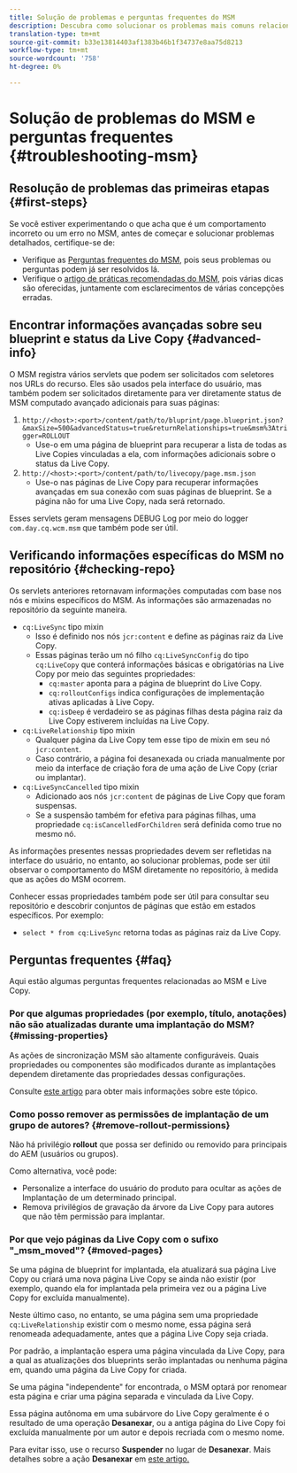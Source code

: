 ```yaml
---
title: Solução de problemas e perguntas frequentes do MSM
description: Descubra como solucionar os problemas mais comuns relacionados ao MSM e obter respostas para as perguntas mais comuns relacionadas ao MSM.
translation-type: tm+mt
source-git-commit: b33e13814403af1383b46b1f34737e8aa75d8213
workflow-type: tm+mt
source-wordcount: '758'
ht-degree: 0%

---
```



# Solução de problemas do MSM e perguntas frequentes {#troubleshooting-msm}

## Resolução de problemas das primeiras etapas {#first-steps}

Se você estiver experimentando o que acha que é um comportamento incorreto ou um erro no MSM, antes de começar e solucionar problemas detalhados, certifique-se de:

* Verifique as [Perguntas frequentes do MSM](#faq), pois seus problemas ou perguntas podem já ser resolvidos lá.
* Verifique o [artigo de práticas recomendadas do MSM](best-practices.md), pois várias dicas são oferecidas, juntamente com esclarecimentos de várias concepções erradas.

## Encontrar informações avançadas sobre seu blueprint e status da Live Copy {#advanced-info}

O MSM registra vários servlets que podem ser solicitados com seletores nos URLs do recurso. Eles são usados pela interface do usuário, mas também podem ser solicitados diretamente para ver diretamente status de MSM computado avançado adicionais para suas páginas:

1. `http://<host>:<port>/content/path/to/bluprint/page.blueprint.json?&maxSize=500&advancedStatus=true&returnRelationships=true&msm%3Atrigger=ROLLOUT`
   * Use-o em uma página de blueprint para recuperar a lista de todas as Live Copies vinculadas a ela, com informações adicionais sobre o status da Live Copy.
1. `http://<host>:<port>/content/path/to/livecopy/page.msm.json`
   * Use-o nas páginas de Live Copy para recuperar informações avançadas em sua conexão com suas páginas de blueprint. Se a página não for uma Live Copy, nada será retornado.

Esses servlets geram mensagens DEBUG Log por meio do logger `com.day.cq.wcm.msm` que também pode ser útil.

## Verificando informações específicas do MSM no repositório {#checking-repo}

Os servlets anteriores retornavam informações computadas com base nos nós e mixins específicos do MSM. As informações são armazenadas no repositório da seguinte maneira.

* `cq:LiveSync` tipo mixin
   * Isso é definido nos nós `jcr:content` e define as páginas raiz da Live Copy.
   * Essas páginas terão um nó filho `cq:LiveSyncConfig` do tipo `cq:LiveCopy` que conterá informações básicas e obrigatórias na Live Copy por meio das seguintes propriedades:
      * `cq:master` aponta para a página de blueprint do Live Copy.
      * `cq:rolloutConfigs` indica configurações de implementação ativas aplicadas à Live Copy.
      * `cq:isDeep` é verdadeiro se as páginas filhas desta página raiz da Live Copy estiverem incluídas na Live Copy.
* `cq:LiveRelationship` tipo mixin
   * Qualquer página da Live Copy tem esse tipo de mixin em seu nó `jcr:content`.
   * Caso contrário, a página foi desanexada ou criada manualmente por meio da interface de criação fora de uma ação de Live Copy (criar ou implantar).
* `cq:LiveSyncCancelled` tipo mixin
   * Adicionado aos nós `jcr:content` de páginas de Live Copy que foram suspensas.
   * Se a suspensão também for efetiva para páginas filhas, uma propriedade `cq:isCancelledForChildren` será definida como true no mesmo nó.

As informações presentes nessas propriedades devem ser refletidas na interface do usuário, no entanto, ao solucionar problemas, pode ser útil observar o comportamento do MSM diretamente no repositório, à medida que as ações do MSM ocorrem.

Conhecer essas propriedades também pode ser útil para consultar seu repositório e descobrir conjuntos de páginas que estão em estados específicos. Por exemplo:

* `select * from cq:LiveSync` retorna todas as páginas raiz da Live Copy.

## Perguntas frequentes {#faq}

Aqui estão algumas perguntas frequentes relacionadas ao MSM e Live Copy.

### Por que algumas propriedades (por exemplo, título, anotações) não são atualizadas durante uma implantação do MSM? {#missing-properties}

As ações de sincronização MSM são altamente configuráveis. Quais propriedades ou componentes são modificados durante as implantações dependem diretamente das propriedades dessas configurações.

Consulte [este artigo](best-practices.md) para obter mais informações sobre este tópico.

### Como posso remover as permissões de implantação de um grupo de autores? {#remove-rollout-permissions}

Não há privilégio **rollout** que possa ser definido ou removido para principais do AEM (usuários ou grupos).

Como alternativa, você pode:

* Personalize a interface do usuário do produto para ocultar as ações de Implantação de um determinado principal.
* Remova privilégios de gravação da árvore da Live Copy para autores que não têm permissão para implantar.

### Por que vejo páginas da Live Copy com o sufixo &quot;_msm_moved&quot;? {#moved-pages}

Se uma página de blueprint for implantada, ela atualizará sua página Live Copy ou criará uma nova página Live Copy se ainda não existir (por exemplo, quando ela for implantada pela primeira vez ou a página Live Copy for excluída manualmente).

Neste último caso, no entanto, se uma página sem uma propriedade `cq:LiveRelationship` existir com o mesmo nome, essa página será renomeada adequadamente, antes que a página Live Copy seja criada.

Por padrão, a implantação espera uma página vinculada da Live Copy, para a qual as atualizações dos blueprints serão implantadas ou nenhuma página em, quando uma página da Live Copy for criada.

Se uma página &quot;independente&quot; for encontrada, o MSM optará por renomear esta página e criar uma página separada e vinculada da Live Copy.

Essa página autônoma em uma subárvore do Live Copy geralmente é o resultado de uma operação **Desanexar**, ou a antiga página do Live Copy foi excluída manualmente por um autor e depois recriada com o mesmo nome.

Para evitar isso, use o recurso **Suspender** no lugar de **Desanexar**. Mais detalhes sobre a ação **Desanexar** em [este artigo.](creating-live-copies.md)
